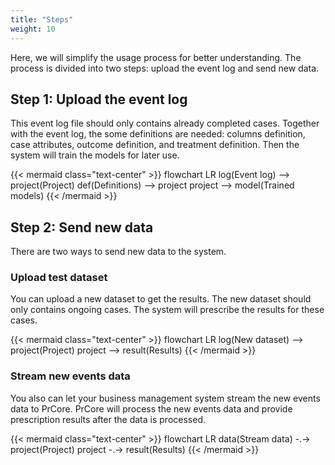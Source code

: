 ```yaml
---
title: "Steps"
weight: 10
---
```


Here, we will simplify the usage process for better understanding. The process is divided into two steps: upload the event log and send new data.

## Step 1: Upload the event log

This event log file should only contains already completed cases. Together with the event log, the some definitions are needed: columns definition, case attributes, outcome definition, and treatment definition. Then the system will train the models for later use.

{{< mermaid class="text-center" >}}
flowchart LR
    log(Event log) --> project(Project)
    def(Definitions) --> project
    project --> model(Trained models)
{{< /mermaid >}}

## Step 2: Send new data

There are two ways to send new data to the system.

### Upload test dataset

You can upload a new dataset to get the results. The new dataset should only contains ongoing cases. The system will prescribe the results for these cases.

{{< mermaid class="text-center" >}}
flowchart LR
    log(New dataset) --> project(Project)
    project --> result(Results)
{{< /mermaid >}}

### Stream new events data

You also can let your business management system stream the new events data to PrCore. PrCore will process the new events data and provide prescription results after the data is processed.


{{< mermaid class="text-center" >}}
flowchart LR
    data(Stream data) -.-> project(Project)
    project -.-> result(Results)
{{< /mermaid >}}
